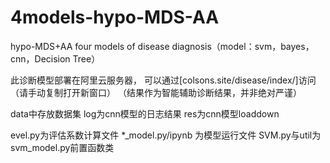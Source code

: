 # 4models-hypo-MDS-AA
hypo-MDS+AA four models of disease diagnosis（model：svm，bayes，cnn，Decision Tree）

此诊断模型部署在阿里云服务器，
可以通过[colsons.site/disease/index/]访问（请手动复制打开新窗口）
（结果作为智能辅助诊断结果，并非绝对严谨）

data中存放数据集
log为cnn模型的日志结果
res为cnn模型loaddown

evel.py为评估系数计算文件
*_model.py/ipynb 为模型运行文件
SVM.py与util为svm_model.py前置函数类
